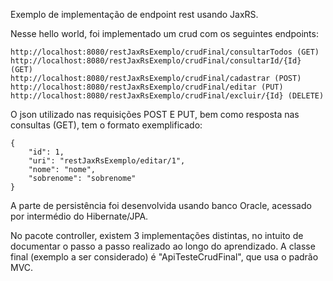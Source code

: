 Exemplo de implementação de endpoint rest usando JaxRS.

Nesse hello world, foi implementado um crud com os seguintes endpoints:

	http://localhost:8080/restJaxRsExemplo/crudFinal/consultarTodos (GET)
	http://localhost:8080/restJaxRsExemplo/crudFinal/consultarId/{Id} (GET)
	http://localhost:8080/restJaxRsExemplo/crudFinal/cadastrar (POST)
	http://localhost:8080/restJaxRsExemplo/crudFinal/editar (PUT)
	http://localhost:8080/restJaxRsExemplo/crudFinal/excluir/{Id} (DELETE)

O json utilizado nas requisições POST E PUT, bem como resposta nas consultas (GET), 
tem o formato exemplificado:

	{
		"id": 1,
		"uri": "restJaxRsExemplo/editar/1",
		"nome": "nome",
		"sobrenome": "sobrenome"	
	}

A parte de persistência foi desenvolvida usando banco Oracle, acessado por intermédio do Hibernate/JPA.

No pacote controller, existem 3 implementações distintas, no intuito de documentar o passo a passo realizado ao longo do aprendizado.
A classe final (exemplo a ser considerado) é "ApiTesteCrudFinal", que usa o padrão MVC.
